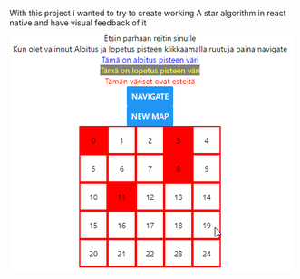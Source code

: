 With this project i wanted to try to create working A star algorithm in react native and have visual feedback of it

![](Astar.gif)
